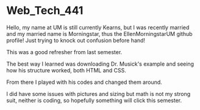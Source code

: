 # Web_Tech_441

Hello, my name at UM is still currently Kearns, but I was recently married and my married name is Morningstar, thus the EllenMorningstarUM github profile! Just trying to knock out confusion before hand!

This was a good refresher from last semester.

The best way I learned was downloading Dr. Musick's example and seeing how his structure worked, both HTML and CSS.

From there I played with his codes and changed them around.

I did have some issues with pictures and sizing but math is not my strong suit, neither is coding, so hopefully something will click this semester.

